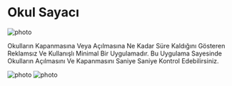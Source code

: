 # Okul Sayacı

![photo](https://lh3.googleusercontent.com/IAoG_5HIYFxsl4HAR4dLixC4gtXQIdR9juRwxWcCN-Vynh-VeZfU8f-_gV4EiOrLCro3=w300-rw)

Okulların Kapanmasına Veya Açılmasına Ne Kadar Süre Kaldığını Gösteren Reklamsız Ve Kullanışlı Minimal Bir Uygulamadır. Bu Uygulama Sayesinde Okulların Açılmasını Ve Kapanmasını Saniye Saniye Kontrol Edebilirsiniz.

![photo](https://lh3.googleusercontent.com/61m5FJYBRUzCFdO1_vHQRZHwQkyLhV7Oixjgd5t6MDg-J6kodx2wMBc58YpLK2TPexxn=h900-rw)
![photo](https://lh3.googleusercontent.com/yauT_ojxiCuqcFGI4SK6h88zc8Y0wNM2V-26cBeVs775YGr28zmkTIMqdwaHZaT-DA=h900-rw)

